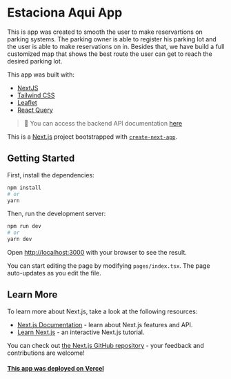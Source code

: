 
# Estaciona Aqui App
This is app was created to smooth the user to make reservartions on parking systems. The parking owner is able to register his parking lot and the user is able to make reservations on in. Besides that, we have build a full customized map that shows the best route the user can get to reach the desired parking lot.

 This app was built with:
- [NextJS](https://nextjs.org/)
- [Tailwind CSS](https://tailwindcss.com/)
- [Leaflet](https://leafletjs.com/)
- [React Query](https://react-query.tanstack.com/)

>:loudspeaker: You can access the backend API documentation [here](https://github.com/rrlira96/EstacionaAqui/)

This is a [Next.js](https://nextjs.org/) project bootstrapped with [`create-next-app`](https://github.com/vercel/next.js/tree/canary/packages/create-next-app).

## Getting Started

First, install the dependencies:
```bash
npm install
# or
yarn
```
Then,  run the development server:
```bash
npm run dev
# or
yarn dev
```

Open [http://localhost:3000](http://localhost:3000) with your browser to see the result.

You can start editing the page by modifying `pages/index.tsx`. The page auto-updates as you edit the file.

## Learn More

To learn more about Next.js, take a look at the following resources:

- [Next.js Documentation](https://nextjs.org/docs) - learn about Next.js features and API.
- [Learn Next.js](https://nextjs.org/learn) - an interactive Next.js tutorial.

You can check out [the Next.js GitHub repository](https://github.com/vercel/next.js/) - your feedback and contributions are welcome!

#### [This app was deployed on Vercel](https://estaciona-aqui.vercel.app/)
